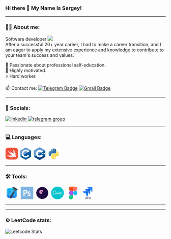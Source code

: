 ### Hi there 👋  My Name Is Sergey!

---

### :man_technologist: About me:

Software developer <img src="https://media.giphy.com/media/WUlplcMpOCEmTGBtBW/giphy.gif" width="30px"><br/>
After a successful 20+ year career, I had to make a career transition, and I am eager to apply my extensive experience and knowledge to contribute to your team's success and values.

 :telescope: Passionate about professional self-education.<br/>
 :seedling: Highly motivated.<br/>
 :zap: Hard worker.<br/>

:mailbox: Contact me: [![Telegram Badge](https://img.shields.io/badge/-boomag-blue?style=flat&logo=Telegram&logoColor=white)](https://t.me/boomag) [![Gmail Badge](https://img.shields.io/badge/-Gmail-red?style=flat&logo=Gmail&logoColor=white)](mailto:s.burdakov@gmail.com)

---

### 🤝 Socials:

  <div id="badges">
    <a href="https://www.linkedin.com/in/sburdakov/" target="_blank">
      <img src="https://cdn-icons-png.flaticon.com/512/2504/2504799.png" width="40" height="40" alt="linkedin" />
    </a>
    <a href="https://t.me/boomag" target="_blank">
      <img src="https://cdn-icons-png.flaticon.com/512/2111/2111646.png" width="40" height="40" alt="telegram group" />
    </a>
  </div>

---

### 💻 Languages:

<div>
  <img src="https://github.com/devicons/devicon/blob/master/icons/swift/swift-original.svg" title="swift" alt="swift" width="40" height="40"/>
  <img src="https://github.com/devicons/devicon/blob/master/icons/c/c-original.svg" title="C" alt="C" width="40" height="40"/>
  <img src="https://github.com/devicons/devicon/blob/master/icons/cplusplus/cplusplus-original.svg" title="Cplusplus" alt="Cplusplus" width="40" height="40"/>
  <img src="https://github.com/devicons/devicon/blob/master/icons/python/python-original.svg" title="python" alt="python" width="40" height="40"/>
</div>

---

### 🛠 Tools:

<div>
  <img src="https://github.com/devicons/devicon/blob/master/icons/xcode/xcode-original.svg" title="xcode" alt="xcode" width="40" height="40"/>&nbsp;
  <img src="https://github.com/devicons/devicon/blob/master/icons/photoshop/photoshop-plain.svg" title="photoshop" alt="photoshop" width="40" height="40"/>&nbsp;
  <img src="https://github.com/devicons/devicon/blob/master/icons/aftereffects/aftereffects-original.svg" title="aftereffects" alt="aftereffects" width="40" height="40"/>&nbsp;
  <img src="https://github.com/devicons/devicon/blob/master/icons/canva/canva-original.svg" title="canva" alt="canva" width="40" height="40"/>&nbsp;
  <img src="https://github.com/devicons/devicon/blob/master/icons/figma/figma-original.svg" title="figma" alt="figma" width="40" height="40"/>&nbsp;
  <img src="https://github.com/devicons/devicon/blob/master/icons/jira/jira-original-wordmark.svg" title="jira" alt="jira" width="40" height="40"/>&nbsp;
  
</div>

---
---

### ⚙️ LeetCode stats:

![Leetcode Stats](https://leetcard.jacoblin.cool/buserg?ext=activity)


